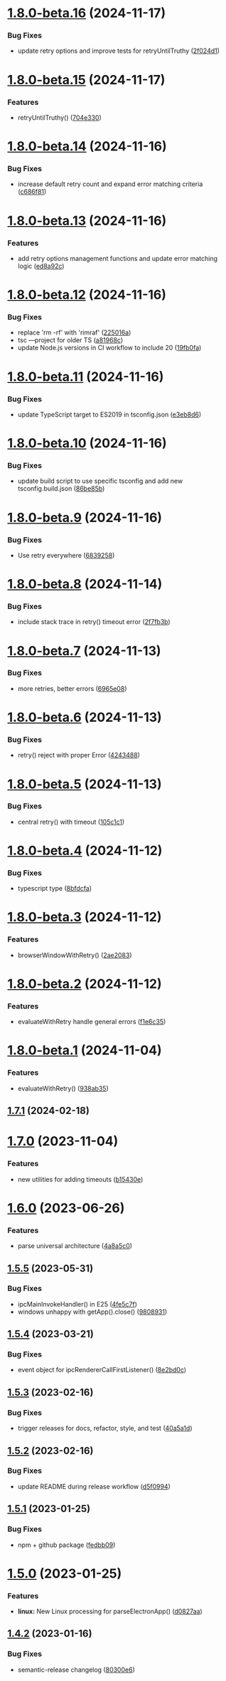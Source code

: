 # [1.8.0-beta.16](https://github.com/spaceagetv/electron-playwright-helpers/compare/v1.8.0-beta.15...v1.8.0-beta.16) (2024-11-17)


### Bug Fixes

* update retry options and improve tests for retryUntilTruthy ([2f024d1](https://github.com/spaceagetv/electron-playwright-helpers/commit/2f024d185c93b504163200b30be1be73ffe4f3bf))

# [1.8.0-beta.15](https://github.com/spaceagetv/electron-playwright-helpers/compare/v1.8.0-beta.14...v1.8.0-beta.15) (2024-11-17)


### Features

* retryUntilTruthy() ([704e330](https://github.com/spaceagetv/electron-playwright-helpers/commit/704e330df839b2d01b14cd65000de966ca6994b9))

# [1.8.0-beta.14](https://github.com/spaceagetv/electron-playwright-helpers/compare/v1.8.0-beta.13...v1.8.0-beta.14) (2024-11-16)


### Bug Fixes

* increase default retry count and expand error matching criteria ([c686f81](https://github.com/spaceagetv/electron-playwright-helpers/commit/c686f8110f1ddd6772e7567cf7d44c86a7035974))

# [1.8.0-beta.13](https://github.com/spaceagetv/electron-playwright-helpers/compare/v1.8.0-beta.12...v1.8.0-beta.13) (2024-11-16)


### Features

* add retry options management functions and update error matching logic ([ed8a92c](https://github.com/spaceagetv/electron-playwright-helpers/commit/ed8a92c6f913f83cc7a20c3133c90a69ab14bfc7))

# [1.8.0-beta.12](https://github.com/spaceagetv/electron-playwright-helpers/compare/v1.8.0-beta.11...v1.8.0-beta.12) (2024-11-16)


### Bug Fixes

* replace 'rm -rf' with 'rimraf' ([225016a](https://github.com/spaceagetv/electron-playwright-helpers/commit/225016a9ee4c7f3ee5ae5f4a8f6d194358d56bd3))
* tsc —project for older TS ([a81968c](https://github.com/spaceagetv/electron-playwright-helpers/commit/a81968cd0a60df70390020bdc7afa3be1a541c06))
* update Node.js versions in CI workflow to include 20 ([19fb0fa](https://github.com/spaceagetv/electron-playwright-helpers/commit/19fb0fadba9ad3bd4aff1d47d748815dbe768ed8))

# [1.8.0-beta.11](https://github.com/spaceagetv/electron-playwright-helpers/compare/v1.8.0-beta.10...v1.8.0-beta.11) (2024-11-16)


### Bug Fixes

* update TypeScript target to ES2019 in tsconfig.json ([e3eb8d6](https://github.com/spaceagetv/electron-playwright-helpers/commit/e3eb8d6fc41c61d0ef8a0771bc84f211fd9686a6))

# [1.8.0-beta.10](https://github.com/spaceagetv/electron-playwright-helpers/compare/v1.8.0-beta.9...v1.8.0-beta.10) (2024-11-16)


### Bug Fixes

* update build script to use specific tsconfig and add new tsconfig.build.json ([86be85b](https://github.com/spaceagetv/electron-playwright-helpers/commit/86be85bb6f95cfeb7f14ba594357b1d01efd3797))

# [1.8.0-beta.9](https://github.com/spaceagetv/electron-playwright-helpers/compare/v1.8.0-beta.8...v1.8.0-beta.9) (2024-11-16)


### Bug Fixes

* Use retry everywhere ([6839258](https://github.com/spaceagetv/electron-playwright-helpers/commit/68392582a5c4c4f803a63312faf816a6e58b82fb))

# [1.8.0-beta.8](https://github.com/spaceagetv/electron-playwright-helpers/compare/v1.8.0-beta.7...v1.8.0-beta.8) (2024-11-14)


### Bug Fixes

* include stack trace in retry() timeout error ([2f7fb3b](https://github.com/spaceagetv/electron-playwright-helpers/commit/2f7fb3b4fcf49aed71d9446e77e87c33cbb93c60))

# [1.8.0-beta.7](https://github.com/spaceagetv/electron-playwright-helpers/compare/v1.8.0-beta.6...v1.8.0-beta.7) (2024-11-13)


### Bug Fixes

* more retries, better errors ([6965e08](https://github.com/spaceagetv/electron-playwright-helpers/commit/6965e08dbd4e359963a1c57fe28822cc14fbc5b3))

# [1.8.0-beta.6](https://github.com/spaceagetv/electron-playwright-helpers/compare/v1.8.0-beta.5...v1.8.0-beta.6) (2024-11-13)


### Bug Fixes

* retry() reject with proper Error ([4243488](https://github.com/spaceagetv/electron-playwright-helpers/commit/4243488d783496ba432bf91f8ddfb611385157c3))

# [1.8.0-beta.5](https://github.com/spaceagetv/electron-playwright-helpers/compare/v1.8.0-beta.4...v1.8.0-beta.5) (2024-11-13)


### Bug Fixes

* central retry() with timeout ([105c1c1](https://github.com/spaceagetv/electron-playwright-helpers/commit/105c1c1bfaf25f908200135eee131d569367e955))

# [1.8.0-beta.4](https://github.com/spaceagetv/electron-playwright-helpers/compare/v1.8.0-beta.3...v1.8.0-beta.4) (2024-11-12)


### Bug Fixes

* typescript type ([8bfdcfa](https://github.com/spaceagetv/electron-playwright-helpers/commit/8bfdcfa3d33f12cf05f6d765390ff6ef89d9bf02))

# [1.8.0-beta.3](https://github.com/spaceagetv/electron-playwright-helpers/compare/v1.8.0-beta.2...v1.8.0-beta.3) (2024-11-12)


### Features

* browserWindowWithRetry() ([2ae2083](https://github.com/spaceagetv/electron-playwright-helpers/commit/2ae20832821171008ec5df5b6536b46d0f7ef9b1))

# [1.8.0-beta.2](https://github.com/spaceagetv/electron-playwright-helpers/compare/v1.8.0-beta.1...v1.8.0-beta.2) (2024-11-12)


### Features

* evaluateWithRetry handle general errors ([f1e6c35](https://github.com/spaceagetv/electron-playwright-helpers/commit/f1e6c3562b6f083f387f3c5162f81baba2e30cea))

# [1.8.0-beta.1](https://github.com/spaceagetv/electron-playwright-helpers/compare/v1.7.1...v1.8.0-beta.1) (2024-11-04)


### Features

* evaluateWithRetry() ([938ab35](https://github.com/spaceagetv/electron-playwright-helpers/commit/938ab356f79b1d68de9db769bc36ef79e9bb2c89))

## [1.7.1](https://github.com/spaceagetv/electron-playwright-helpers/compare/v1.7.0...v1.7.1) (2024-02-18)

# [1.7.0](https://github.com/spaceagetv/electron-playwright-helpers/compare/v1.6.0...v1.7.0) (2023-11-04)


### Features

* new utilities for adding timeouts ([b15430e](https://github.com/spaceagetv/electron-playwright-helpers/commit/b15430e8e7faf651e45a01cfe007e65d0aca98ba))

# [1.6.0](https://github.com/spaceagetv/electron-playwright-helpers/compare/v1.5.5...v1.6.0) (2023-06-26)


### Features

* parse universal architecture ([4a8a5c0](https://github.com/spaceagetv/electron-playwright-helpers/commit/4a8a5c0ac1e9948c67aa26ee5dae581a8988141a))

## [1.5.5](https://github.com/spaceagetv/electron-playwright-helpers/compare/v1.5.4...v1.5.5) (2023-05-31)


### Bug Fixes

* ipcMainInvokeHandler() in E25 ([4fe5c7f](https://github.com/spaceagetv/electron-playwright-helpers/commit/4fe5c7f885f215d7fb3e688db1952341c0ed03f3))
* windows unhappy with getApp().close() ([9808931](https://github.com/spaceagetv/electron-playwright-helpers/commit/98089312bd21e7650278f26904cb53592380c390))

## [1.5.4](https://github.com/spaceagetv/electron-playwright-helpers/compare/v1.5.3...v1.5.4) (2023-03-21)


### Bug Fixes

* event object for ipcRendererCallFirstListener() ([8e2bd0c](https://github.com/spaceagetv/electron-playwright-helpers/commit/8e2bd0c81ca1667762cb05f8d137396922505519))

## [1.5.3](https://github.com/spaceagetv/electron-playwright-helpers/compare/v1.5.2...v1.5.3) (2023-02-16)


### Bug Fixes

* trigger releases for docs, refactor, style, and test ([40a5a1d](https://github.com/spaceagetv/electron-playwright-helpers/commit/40a5a1d3ee8d4dde3a878f17bd9e5f44efd8e146))

## [1.5.2](https://github.com/spaceagetv/electron-playwright-helpers/compare/v1.5.1...v1.5.2) (2023-02-16)


### Bug Fixes

* update README during release workflow ([d5f0994](https://github.com/spaceagetv/electron-playwright-helpers/commit/d5f099417abc104156b9f2b74caf1093aa59b111))

## [1.5.1](https://github.com/spaceagetv/electron-playwright-helpers/compare/v1.5.0...v1.5.1) (2023-01-25)


### Bug Fixes

* npm + github package ([fedbb09](https://github.com/spaceagetv/electron-playwright-helpers/commit/fedbb09a64d53c97c1ea80076383fda8879f03bf))

# [1.5.0](https://github.com/spaceagetv/electron-playwright-helpers/compare/v1.4.2...v1.5.0) (2023-01-25)


### Features

* **linux:** New Linux processing for parseElectronApp() ([d0827aa](https://github.com/spaceagetv/electron-playwright-helpers/commit/d0827aa71bcfd48bc819bba83b8c8a05035b8ae0))

## [1.4.2](https://github.com/spaceagetv/electron-playwright-helpers/compare/v1.4.1...v1.4.2) (2023-01-16)


### Bug Fixes

* semantic-release changelog ([80300e6](https://github.com/spaceagetv/electron-playwright-helpers/commit/80300e660dd9afff84984395970d87242a9fe25b))
